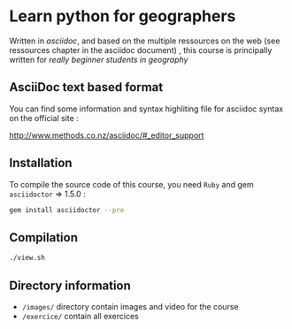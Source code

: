 
Learn python for geographers
============================

Written in *asciidoc*, and based on the multiple ressources on the web (see ressources chapter in the asciidoc document) , 
this course is principally written for *really beginner students in geography*

AsciiDoc text based format
--------------------------

You can find some information and syntax highliting file for asciidoc syntax on the official site : 

http://www.methods.co.nz/asciidoc/#_editor_support

Installation 
------------

To compile the source code of this course, you need `Ruby` and gem `asciidoctor` => 1.5.0 :

```bash
gem install asciidoctor --pre
```

Compilation
-----------

```bash
./view.sh
```

Directory information
---------------------

* `/images/` directory contain images and video for the course
* `/exercice/` contain all exercices 


